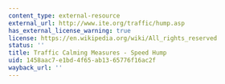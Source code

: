 ```yaml
---
content_type: external-resource
external_url: http://www.ite.org/traffic/hump.asp
has_external_license_warning: true
license: https://en.wikipedia.org/wiki/All_rights_reserved
status: ''
title: Traffic Calming Measures - Speed Hump
uid: 1458aac7-e1bd-4f65-ab13-65776f16ac2f
wayback_url: ''
---
```

